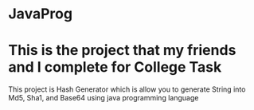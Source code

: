 # JavaProg
# This is the project that my friends and I complete for College Task
This project is Hash Generator which is allow you to generate String into Md5, Sha1, and Base64 using java programming language
